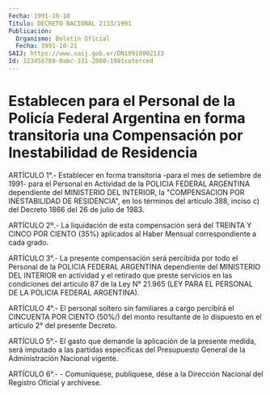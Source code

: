 ```yaml
---
Fecha: 1991-10-10
Título: DECRETO NACIONAL 2133/1991
Publicación:
  Organismo: Boletín Oficial
  Fecha: 1991-10-21
SAIJ: https://www.saij.gob.ar/DN19910002133
Id: 123456789-0abc-331-2000-1991soterced
---
```

# Establecen para el Personal de la Policía Federal Argentina en forma transitoria una Compensación por Inestabilidad de Residencia

<a id="1"></a>
ARTÍCULO 1°.- Establecer en forma transitoria -para el mes de setiembre de 1991- para el Personal en Actividad de la POLICIA FEDERAL ARGENTINA dependiente del MINISTERIO DEL INTERIOR, la "COMPENSACION POR INESTABILIDAD DE RESIDENCIA", en los términos del artículo 388, inciso c) del Decreto 1866 del 26 de julio de 1983.

<a id="2"></a>
ARTÍCULO 2º.- La liquidación de esta compensación será del TREINTA Y CINCO POR CIENTO (35%) aplicados al Haber Mensual correspondiente a cada grado.

<a id="3"></a>
ARTÍCULO 3°.- La presente compensación será percibida por todo el Personal de la POLICIA FEDERAL ARGENTINA dependiente del MINISTERIO DEL INTERIOR en actividad y el retirado que preste servicios en las condiciones del artículo 87 de la Ley N° 21.965 (LEY PARA EL PERSONAL DE LA POLICIA FEDERAL ARGENTINA).

<a id="4"></a>
ARTÍCULO 4°.- El personal soltero sin familiares a cargo percibirá el CINCUENTA POR CIENTO (50%/) del monto resultante de lo dispuesto en el artículo 2° del presente Decreto.

<a id="5"></a>
ARTÍCULO 5°.- El gasto que demande la aplicación de la presente medida, será imputado a las partidas específicas del Presupuesto General de la Administración Nacional vigente.

<a id="6"></a>
ARTÍCULO 6°.- - Comuníquese, publíquese, dése a la Dirección Nacional del Registro Oficial y archívese.